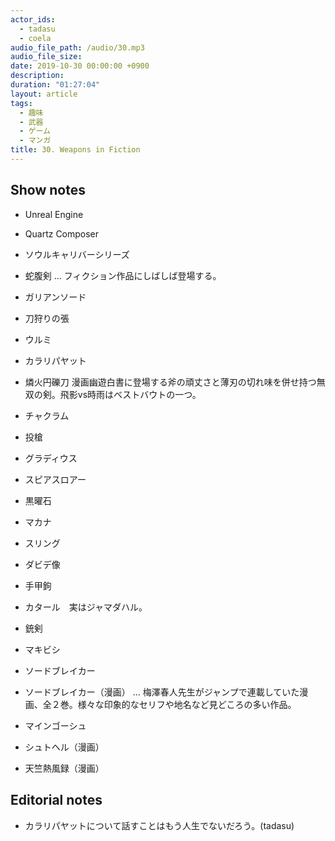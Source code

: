 ```yaml
---
actor_ids:
  - tadasu
  - coela
audio_file_path: /audio/30.mp3
audio_file_size: 
date: 2019-10-30 00:00:00 +0900
description: 
duration: "01:27:04"
layout: article
tags: 
  - 趣味
  - 武器
  - ゲーム
  - マンガ
title: 30. Weapons in Fiction
---
```


## Show notes

- Unreal Engine
- Quartz Composer

- ソウルキャリバーシリーズ

- 蛇腹剣 ... フィクション作品にしばしば登場する。
- ガリアンソード
- 刀狩りの張
- ウルミ
- カラリパヤット
- 燐火円礫刀 漫画幽遊白書に登場する斧の頑丈さと薄刃の切れ味を併せ持つ無双の剣。飛影vs時雨はベストバウトの一つ。
- チャクラム

- 投槍
- グラディウス
- スピアスロアー

- 黒曜石
- マカナ

- スリング
- ダビデ像

- 手甲鉤
- カタール　実はジャマダハル。
- 銃剣

- マキビシ

- ソードブレイカー
- ソードブレイカー（漫画） ... 梅澤春人先生がジャンプで連載していた漫画、全２巻。様々な印象的なセリフや地名など見どころの多い作品。
- マインゴーシュ

- シュトヘル（漫画）
- 天竺熱風録（漫画）

## Editorial notes
- カラリパヤットについて話すことはもう人生でないだろう。(tadasu)
